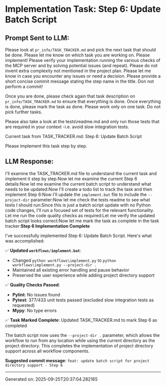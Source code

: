 # Implementation Task: Step 6: Update Batch Script

## Prompt Sent to LLM:
Please look at `pr_info/TASK_TRACKER.md` and pick the next task that should be done.
Please let me know on which task you are working on.
Please implement!
Please verify your implementation running the various checks of the MCP server and by solving potential issues (and repeat).
Please do not invent extra complexity not mentioned in the project plan.
Please let me know in case you encounter any issues or need a decision.
Please provide a short concise commit message stating the step name in the title. Don not perform a commit!

Once you are done, please check again that task description on `pr_info/TASK_TRACKER.md` to ensure that everything is done.
Once everything is done, please mark the task as done.
Please work only on one task. Do not pick further tasks.

Please also take a look at the tests\readme.md and only run those tests that are required in your context -i.e. avoid slow integration tests.

Current task from TASK_TRACKER.md: Step 6: Update Batch Script

Please implement this task step by step.

## LLM Response:
I'll examine the TASK_TRACKER.md file to understand the current task and implement it step by step.Now let me examine the current Step 6 details:Now let me examine the current batch script to understand what needs to be updated:Now I'll create a todo list to track the task and then implement Step 6:Now I'll update the `implement.bat` file to include the `--project-dir` parameter:Now let me check the tests readme to see what tests I should run:Since this is just a batch script update with no Python code changes, I'll run a focused set of tests for the relevant functionality. Let me run the code quality checks as required:Let me verify the updated batch script looks correct:Now let me mark the task as complete in the task tracker:**Step 6 Implementation Complete**

I've successfully implemented Step 6: Update Batch Script. Here's what was accomplished:

✅ **Updated `workflows/implement.bat`**:
- Changed `python workflows\implement.py` to `python workflows\implement.py --project-dir .`
- Maintained all existing error handling and pause behavior
- Preserved the user experience while adding project directory support

✅ **Quality Checks Passed**:
- **Pylint**: No issues found
- **Pytest**: 377/433 unit tests passed (excluded slow integration tests as requested)
- **Mypy**: No type errors

✅ **Task Marked Complete**: Updated TASK_TRACKER.md to mark Step 6 as completed

The batch script now uses the `--project-dir .` parameter, which allows the workflow to run from any location while using the current directory as the project directory. This completes the implementation of project directory support across all workflow components.

**Suggested commit message**: `feat: update batch script for project directory support - Step 6`

---
Generated on: 2025-09-25T20:37:04.282165

